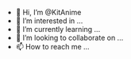 - 👋 Hi, I’m @KitAnime
- 👀 I’m interested in ...
- 🌱 I’m currently learning ...
- 💞️ I’m looking to collaborate on ...
- 📫 How to reach me ...

<!---
KitAnime/KitAnime is a ✨ special ✨ repository because its `README.md` (this file) appears on your GitHub profile.
You can click the Preview link to take a look at your changes.
--->
